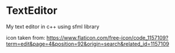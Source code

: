 # TextEditor
My text editor in c++ using sfml library

icon taken from: https://www.flaticon.com/free-icon/code_1157109?term=edit&page=4&position=92&origin=search&related_id=1157109
